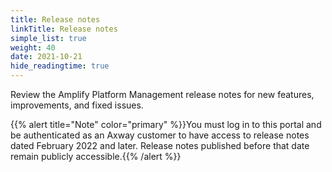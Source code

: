 ```yaml
---
title: Release notes
linkTitle: Release notes
simple_list: true
weight: 40
date: 2021-10-21
hide_readingtime: true
---
```

Review the Amplify Platform Management release notes for new features, improvements, and fixed issues.

{{% alert title="Note" color="primary" %}}You must log in to this portal and be authenticated as an Axway customer to have access to release notes dated February 2022 and later. Release notes published before that date remain publicly accessible.{{% /alert %}}
